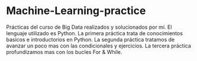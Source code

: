 # Machine-Learning-practice
Prácticas del curso de Big Data realizados  y solucionados por mí.
El lenguaje utilizado es Python.
La primera práctica trata de conocimientos basicos e introductorios en Python.
La segunda práctica tratamos de avanzar un poco mas con las condicionales y ejercicios.
La tercera práctica profundizamos mas con los bucles For & While.
